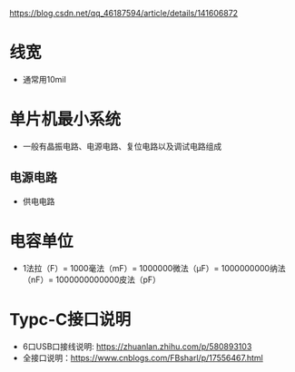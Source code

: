 https://blog.csdn.net/qq_46187594/article/details/141606872

# 线宽

+ 通常用10mil

# 单片机最小系统

+ 一般有晶振电路、电源电路、复位电路以及调试电路组成

## 电源电路
+ 供电电路

# 电容单位
+ 1法拉（F）= 1000毫法（mF）= 1000000微法（μF）= 1000000000纳法（nF）= 1000000000000皮法（pF）

# Typc-C接口说明
+ 6口USB口接线说明: https://zhuanlan.zhihu.com/p/580893103
+ 全接口说明：https://www.cnblogs.com/FBsharl/p/17556467.html